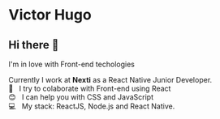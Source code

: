 # Victor Hugo

## Hi there 👋

I'm in love with Front-end techologies

Currently I work at **Nexti** as a React Native Junior Developer.
 <br/> :purple_heart: &nbsp; I try to colaborate with Front-end using React
 <br/> :blush: &nbsp; I can help you with CSS and JavaScript
 <br/> :computer: &nbsp; My stack: ReactJS, Node.js and React Native.
